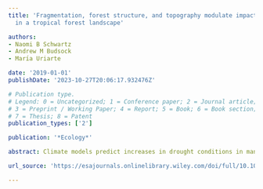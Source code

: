 ```yaml
---
title: 'Fragmentation, forest structure, and topography modulate impacts of drought
  in a tropical forest landscape'

authors:
- Naomi B Schwartz
- Andrew M Budsock
- Marı́a Uriarte

date: '2019-01-01'
publishDate: '2023-10-27T20:06:17.932476Z'

# Publication type.
# Legend: 0 = Uncategorized; 1 = Conference paper; 2 = Journal article;
# 3 = Preprint / Working Paper; 4 = Report; 5 = Book; 6 = Book section;
# 7 = Thesis; 8 = Patent
publication_types: ['2']

publication: '*Ecology*'

abstract: Climate models predict increases in drought conditions in many parts of the tropics. Yet the response of tropical forests to drought remains highly uncertain, especially with regards to the factors that generate spatial heterogeneity in drought response across landscapes. In this study, we used Landsat imagery to assess the impacts of a severe drought in 2015 across an ~80,000‐ha landscape in Puerto Rico. Specifically, we asked whether drought effects varied systematically with topography and with forest age, height, and fragmentation. We quantified drought impacts using anomalies of two vegetation indices, the enhanced vegetation index (EVI) and normalized difference water index (NDWI), and fit random forest models of these metrics including slope, aspect, forest age, canopy height, and two indices of fragmentation as predictors. Drought effects were more severe on drier topographic positions, that is, steeper slopes and southwest‐facing aspects, and in second‐growth forests. Shorter and more fragmented forests were also more strongly affected by drought. We also assessed which factors were associated with stronger recovery from drought. Factors associated with more negative drought anomalies were also associated with more positive postdrought anomalies, suggesting that increased light availability as a result of drought led to high rates of recovery in forests more severely affected by drought. In general, recovery from drought was rapid across the landscape, with postdrought anomalies at or above average across the study area. This suggests that forests in Puerto Rico might be resilient to a single‐year drought, though vulnerability to drought varies depending on forest characteristics and landscape position.

url_source: 'https://esajournals.onlinelibrary.wiley.com/doi/full/10.1002/ecy.2677'

---
```

